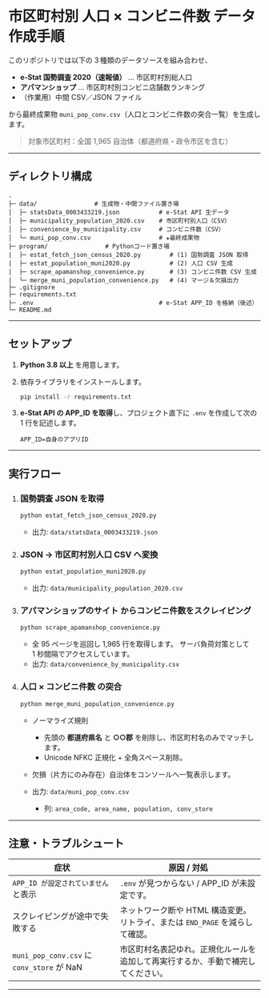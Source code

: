 # 市区町村別 **人口 × コンビニ件数** データ作成手順

このリポジトリでは以下の 3 種類のデータソースを組み合わせ、

* **e‑Stat 国勢調査 2020（速報値）** … 市区町村別総人口
* **アパマンショップ** … 市区町村別コンビニ店舗数ランキング
* （作業用）中間 CSV／JSON ファイル

から最終成果物 `muni_pop_conv.csv`（人口とコンビニ件数の突合一覧）を生成します。

> 対象市区町村：全国 1,965 自治体（都道府県・政令市区を含む）

---

## ディレクトリ構成

```
.
├─ data/                # 生成物・中間ファイル置き場
│  ├─ statsData_0003433219.json           # e‑Stat API 生データ
│  ├─ municipality_population_2020.csv    # 市区町村別人口（CSV）
│  ├─ convenience_by_municipality.csv     # コンビニ件数（CSV）
│  └─ muni_pop_conv.csv                   # ★最終成果物
├─ program/                # Pythonコード置き場
|  ├─ estat_fetch_json_census_2020.py        # (1) 国勢調査 JSON 取得
|  ├─ estat_population_muni2020.py           # (2) 人口 CSV 生成
|  ├─ scrape_apamanshop_convenience.py       # (3) コンビニ件数 CSV 生成
|  └─ merge_muni_population_convenience.py   # (4) マージ＆欠損出力
├─ .gitignore
├─ requirements.txt
├─ .env                                   # e‑Stat APP_ID を格納（後述）
└─ README.md
```

---

## セットアップ

1. **Python 3.8 以上** を用意します。

2. 依存ライブラリをインストールします。

   ```bash
   pip install -r requirements.txt
   ```

3. **e‑Stat API の APP\_ID を取得**し、プロジェクト直下に `.env` を作成して次の 1 行を記述します。

   ```dotenv
   APP_ID=自身のアプリID
   ```

---

## 実行フロー

1. ### 国勢調査 JSON を取得

   ```bash
   python estat_fetch_json_census_2020.py
   ```

   * 出力: `data/statsData_0003433219.json`

2. ### JSON → 市区町村別人口 CSV へ変換

   ```bash
   python estat_population_muni2020.py
   ```

   * 出力: `data/municipality_population_2020.csv`

3. ### アパマンショップのサイト からコンビニ件数をスクレイピング

   ```bash
   python scrape_apamanshop_convenience.py
   ```

   * 全 95 ページを巡回し 1,965 行を取得します。
     サーバ負荷対策として 1 秒間隔でアクセスしています。
   * 出力: `data/convenience_by_municipality.csv`

4. ### 人口 × コンビニ件数 の突合

   ```bash
   python merge_muni_population_convenience.py
   ```

   * ノーマライズ規則

     * 先頭の **都道府県名** と **○○郡** を削除し、市区町村名のみでマッチします。
     * Unicode NFKC 正規化 + 全角スペース削除。
   * 欠損（片方にのみ存在）自治体をコンソールへ一覧表示します。
   * 出力: `data/muni_pop_conv.csv`

     * 列: `area_code, area_name, population, conv_store`

---

## 注意・トラブルシュート

| 症状                                       | 原因 / 対処                                                            |
| ---------------------------------------- | ------------------------------------------------------------------ |
| `APP_ID が設定されていません` と表示                  | `.env` が見つからない / APP\_ID が未設定です。                                   |
| スクレイピングが途中で失敗する                          | ネットワーク断や HTML 構造変更。リトライ、または `END_PAGE` を減らして確認。                    |
| `muni_pop_conv.csv` に `conv_store` が NaN | 市区町村名表記ゆれ。正規化ルールを追加して再実行するか、手動で補完してください。                           |

---


